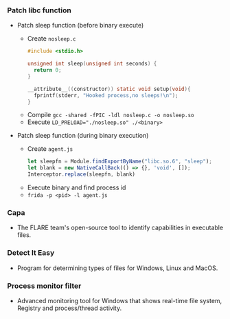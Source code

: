 ### Patch libc function

- Patch sleep function (before binary execute)

  - Create `nosleep.c`
    ```c
    #include <stdio.h>

    unsigned int sleep(unsigned int seconds) {
      return 0;
    }

    __attribute__((constructor)) static void setup(void){
      fprintf(stderr, "Hooked process,no sleeps!\n");
    }
    ```
  - Compile `gcc -shared -fPIC -ldl nosleep.c -o nosleep.so`
  - Execute `LD_PRELOAD="./nosleep.so" ./<binary>`

- Patch sleep function (during binary execution)

  - Create `agent.js`
    ```js
    let sleepfn = Module.findExportByName("libc.so.6", "sleep");
    let blank = new NativeCallBack(() => {}, 'void', []);
    Interceptor.replace(sleepfn, blank)
    ```
  - Execute binary and find process id
  - `frida -p <pid> -l agent.js`



### Capa

- The FLARE team's open-source tool to identify capabilities in executable files.


### Detect It Easy

- Program for determining types of files for Windows, Linux and MacOS.

### Process monitor filter

- Advanced monitoring tool for Windows that shows real-time file system, Registry and process/thread activity.
